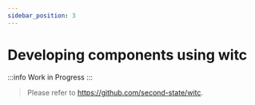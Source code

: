 ```yaml
---
sidebar_position: 3
---
```


# Developing components using witc


:::info
Work in Progress
::: 

> Please refer to https://github.com/second-state/witc.